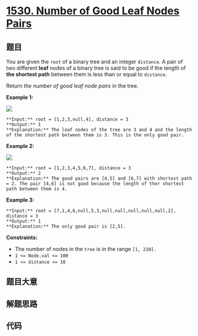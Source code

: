 # [1530. Number of Good Leaf Nodes Pairs](https://leetcode.com/problems/number-of-good-leaf-nodes-pairs)

## 题目

You are given the `root` of a binary tree and an integer `distance`. A pair of
two different **leaf** nodes of a binary tree is said to be good if the length
of **the shortest path** between them is less than or equal to `distance`.

Return _the number of good leaf node pairs_ in the tree.



**Example 1:**

![](https://assets.leetcode.com/uploads/2020/07/09/e1.jpg)

    
    
    **Input:** root = [1,2,3,null,4], distance = 3
    **Output:** 1
    **Explanation:** The leaf nodes of the tree are 3 and 4 and the length of the shortest path between them is 3. This is the only good pair.
    

**Example 2:**

![](https://assets.leetcode.com/uploads/2020/07/09/e2.jpg)

    
    
    **Input:** root = [1,2,3,4,5,6,7], distance = 3
    **Output:** 2
    **Explanation:** The good pairs are [4,5] and [6,7] with shortest path = 2. The pair [4,6] is not good because the length of ther shortest path between them is 4.
    

**Example 3:**

    
    
    **Input:** root = [7,1,4,6,null,5,3,null,null,null,null,null,2], distance = 3
    **Output:** 1
    **Explanation:** The only good pair is [2,5].
    



**Constraints:**

  * The number of nodes in the `tree` is in the range `[1, 210].`
  * `1 <= Node.val <= 100`
  * `1 <= distance <= 10`


## 题目大意

## 解题思路

## 代码

```javascript

```
